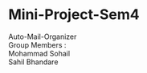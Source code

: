 # Mini-Project-Sem4
Auto-Mail-Organizer<br>
Group Members :<br>
Mohammad Sohail <br>
Sahil Bhandare 
